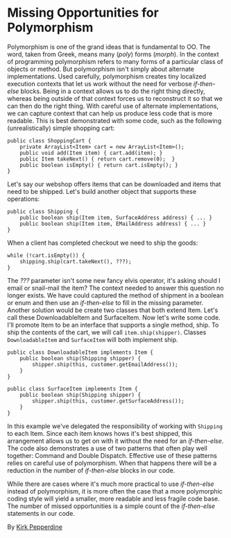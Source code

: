 # Missing Opportunities for Polymorphism

Polymorphism is one of the grand ideas that is fundamental to OO. The word, taken from Greek, means many (*poly*) forms (*morph*). In the context of programming polymorphism refers to many forms of a particular class of objects or method. But polymorphism isn't simply about alternate implementations. Used carefully, polymorphism creates tiny localized execution contexts that let us work without the need for verbose *if-then-else* blocks. Being in a context allows us to do the right thing directly, whereas being outside of that context forces us to reconstruct it so that we can then do the right thing. With careful use of alternate implementations, we can capture context that can help us produce less code that is more readable. This is best demonstrated with some code, such as the following (unrealistically) simple shopping cart:

```
public class ShoppingCart {
    private ArrayList<Item> cart = new ArrayList<Item>();
    public void add(Item item) { cart.add(item); }
    public Item takeNext() { return cart.remove(0);  }
    public boolean isEmpty() { return cart.isEmpty(); }
}
```

Let's say our webshop offers items that can be downloaded and items that need to be shipped. Let's build another object that supports these operations:

```
public class Shipping {
    public boolean ship(Item item, SurfaceAddress address) { ... }
    public boolean ship(Item item, EMailAddress address) { ... }
}
```

When a client has completed checkout we need to ship the goods:

```
while (!cart.isEmpty()) {
    shipping.ship(cart.takeNext(), ???);
}
```

The *???* parameter isn't some new fancy elvis operator, it's asking should I email or snail-mail the item? The context needed to answer this question no longer exists. We have could captured the method of shipment in a boolean or enum and then use an *if-then-else* to fill in the missing parameter. Another solution would be create two classes that both extend Item. Let's call these DownloadableItem and SurfaceItem. Now let's write some code. I'll promote Item to be an interface that supports a single method, ship. To ship the contents of the cart, we will call `item.ship(shipper)`. Classes `DownloadableItem` and `SurfaceItem` will both implement ship.

```
public class DownloadableItem implements Item {
    public boolean ship(Shipping shipper) {
        shipper.ship(this, customer.getEmailAddress());
    }
}

public class SurfaceItem implements Item {
    public boolean ship(Shipping shipper) {
        shipper.ship(this, customer.getSurfaceAddress());
    }
}
```

In this example we've delegated the responsibility of working with `Shipping` to each Item. Since each item knows hows it's best shipped, this arrangement allows us to get on with it without the need for an *if-then-else*. The code also demonstrates a use of two patterns that often play well together: Command and Double Dispatch. Effective use of these patterns relies on careful use of polymorphism. When that happens there will be a reduction in the number of *if-then-else* blocks in our code.

While there are cases where it's much more practical to use *if-then-else* instead of polymorphism, it is more often the case that a more polymorphic coding style will yield a smaller, more readable and less fragile code base. The number of missed opportunities is a simple count of the *if-then-else* statements in our code.

By [Kirk Pepperdine](http://programmer.97things.oreilly.com/wiki/index.php/Kirk_Pepperdine)
